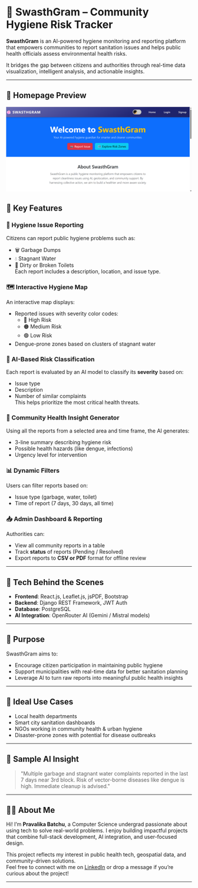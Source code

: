 # 🧼 SwasthGram – Community Hygiene Risk Tracker

**SwasthGram** is an AI-powered hygiene monitoring and reporting platform that empowers communities to report sanitation issues and helps public health officials assess environmental health risks.

It bridges the gap between citizens and authorities through real-time data visualization, intelligent analysis, and actionable insights.

---

## 📸 Homepage Preview

![SwasthGram Homepage](./screenshots/homepage.png)


## 🌟 Key Features

### 📍 Hygiene Issue Reporting
Citizens can report public hygiene problems such as:
- 🗑️ Garbage Dumps
- 💧 Stagnant Water
- 🚽 Dirty or Broken Toilets  
Each report includes a description, location, and issue type.

### 🗺️ Interactive Hygiene Map
An interactive map displays:
- Reported issues with severity color codes:
  - 🔴 High Risk
  - 🟠 Medium Risk
  - 🟢 Low Risk
- Dengue-prone zones based on clusters of stagnant water

### 🤖 AI-Based Risk Classification
Each report is evaluated by an AI model to classify its **severity** based on:
- Issue type
- Description
- Number of similar complaints  
This helps prioritize the most critical health threats.

### 🧠 Community Health Insight Generator
Using all the reports from a selected area and time frame, the AI generates:
- 3-line summary describing hygiene risk
- Possible health hazards (like dengue, infections)
- Urgency level for intervention

### 📊 Dynamic Filters
Users can filter reports based on:
- Issue type (garbage, water, toilet)
- Time of report (7 days, 30 days, all time)

### 📥 Admin Dashboard & Reporting
Authorities can:
- View all community reports in a table
- Track **status** of reports (Pending / Resolved)
- Export reports to **CSV or PDF** format for offline review

---

## 🧱 Tech Behind the Scenes

- **Frontend**: React.js, Leaflet.js, jsPDF, Bootstrap
- **Backend**: Django REST Framework, JWT Auth
- **Database**: PostgreSQL
- **AI Integration**: OpenRouter AI (Gemini / Mistral models)

---

## 📌 Purpose

SwasthGram aims to:
- Encourage citizen participation in maintaining public hygiene
- Support municipalities with real-time data for better sanitation planning
- Leverage AI to turn raw reports into meaningful public health insights

---

## 📍 Ideal Use Cases

- Local health departments
- Smart city sanitation dashboards
- NGOs working in community health & urban hygiene
- Disaster-prone zones with potential for disease outbreaks

---

## 🧪 Sample AI Insight

> "Multiple garbage and stagnant water complaints reported in the last 7 days near 3rd block. Risk of vector-borne diseases like dengue is high. Immediate cleanup is advised."

---

## 🙋‍♀️ About Me

Hi! I’m **Pravalika Batchu**, a Computer Science undergrad passionate about using tech to solve real-world problems. I enjoy building impactful projects that combine full-stack development, AI integration, and user-focused design.

This project reflects my interest in public health tech, geospatial data, and community-driven solutions.  
Feel free to connect with me on [LinkedIn](https://www.linkedin.com/in/pravalikabatchu) or drop a message if you’re curious about the project!

---
